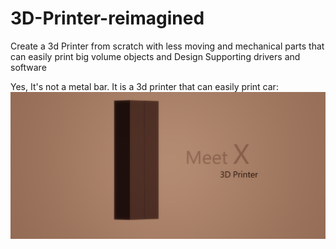 # 3D-Printer-reimagined
Create a 3d Printer from scratch with less moving and mechanical parts that can easily print big volume objects and Design Supporting drivers and software

Yes, It's not a metal bar. It is a 3d printer that can easily print car: 
![alt text](https://github.com/sateesh-peetha/3D-Printer-reimagined/blob/master/3d%20printer.png "3d Printer")
